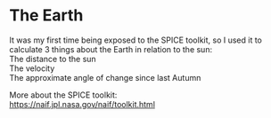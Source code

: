 # The Earth
It was my first time being exposed to the SPICE toolkit, so I used it to calculate 3 things about the Earth in relation to the sun:  
The distance to the sun  
The velocity  
The approximate angle of change since last Autumn  

More about the SPICE toolkit:  
https://naif.jpl.nasa.gov/naif/toolkit.html
